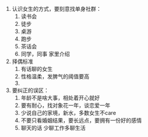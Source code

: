 1. 认识女生的方式，要刻意找单身社群：
	1. 读书会
	2. 徒步
	3. 桌游
	4. 跑步
	5. 茶话会
	6. 同学，同事 家里介绍
2. 择偶标准
	1. 有话聊的女生
	2. 性格温柔，发脾气的阈值要高
	3. 
3. 要纠正的误区：
	1. 年龄不是啥大事，相处着开心就好 
	2. 要有耐心，找对象花一年，谈恋爱一年
	3. 少说自己的家境，新水，多数女生不care 
	4. 不要只看婚姻结果，要长远点，要拥有一份好的感情 
	5. 聊天的话 少聊工作多聊生活